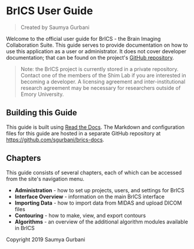 # BrICS User Guide

> Created by Saumya Gurbani

Welcome to the official user guide for BrICS - the Brain Imaging Collaboration Suite. This guide serves to provide documentation on how to use this application as a user or administrator. It does not cover developer documentation; that can be found on the project's [GitHub repository](https://github.com/sgurbani/brics).
> Note: the BrICS project is currently stored in a private repository. Contact one of the members of the Shim Lab if you are interested in becoming a developer. A licensing agreement and inter-institutional research agreement may be necessary for researchers outside of Emory University.

## Building this Guide
This guide is built using [Read the Docs](https://readthedocs.org). The Markdown and configuration files for this guide are hosted in a separate GitHub repository at https://github.com/sgurbani/brics-docs.


## Chapters
This guide consists of several chapters, each of which can be accessed from the site's navigation menu.

 - **Administration** - how to set up projects, users, and settings for BrICS
 - **Interface Overview** - information on the main BrICS interface
 - **Importing Data** - how to import data from MIDAS and upload DICOM files
 - **Contouring** - how to make, view, and export contours
 - **Algorithms** - an overview of the additional algorithm modules available in BrICS



Copyright 2019 Saumya Gurbani
<!--stackedit_data:
eyJoaXN0b3J5IjpbMjA3ODAwOTMzMyw0NTY4ODAzODIsMTkxNz
UzNzQ4OCwtMTA4NTM4MTg1Ml19
-->